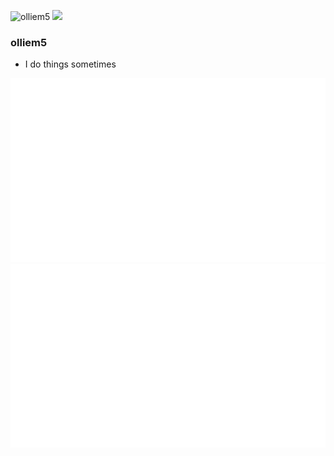 <h align = "left"><img src = "https://komarev.com/ghpvc/?username=olliem5" alt = "olliem5" /></h>
![](https://hit.yhype.me/github/profile?user_id=64110522)

### olliem5
 - I do things sometimes
 
![Statistics Overview](https://raw.githubusercontent.com/olliem5/github-stats/master/generated/overview.svg) 
![Languages Overview](https://raw.githubusercontent.com/olliem5/github-stats/master/generated/languages.svg)
